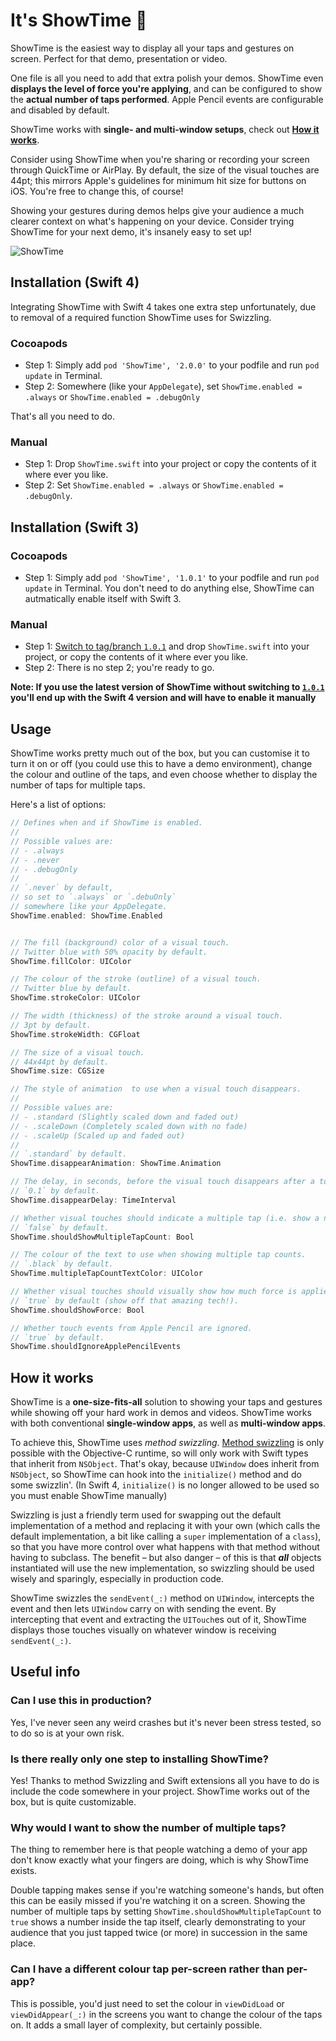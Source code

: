 # It's ShowTime 🎥

ShowTime is the easiest way to display all your taps and gestures on screen. Perfect for that demo, presentation or video.

One file is all you need to add that extra polish your demos. ShowTime even **displays the level of force you're applying**, and can be configured to show the **actual number of taps performed**. Apple Pencil events are configurable and disabled by default.

ShowTime works with **single- and multi-window setups**, check out **[How it works](#how-it-works)**.

Consider using ShowTime when you're sharing or recording your screen through QuickTime or AirPlay. By default, the size of the visual touches are 44pt; this mirrors Apple's guidelines for minimum hit size for buttons on iOS. You're free to change this, of course!

Showing your gestures during demos helps give your audience a much clearer context on what's happening on your device. Consider trying ShowTime for your next demo, it's insanely easy to set up!

![ShowTime](http://kanecheshire.com/images/github/showtime-demo-4.gif)

## Installation (Swift 4)

Integrating ShowTime with Swift 4 takes one extra step unfortunately, due to removal of a required function ShowTime uses for Swizzling.

### Cocoapods

- Step 1: Simply add `pod 'ShowTime', '2.0.0'` to your podfile and run `pod update` in Terminal.
- Step 2: Somewhere (like your `AppDelegate`), set `ShowTime.enabled = .always` or `ShowTime.enabled = .debugOnly`

That's all you need to do.

### Manual

- Step 1: Drop `ShowTime.swift` into your project or copy the contents of it where ever you like.
- Step 2: Set `ShowTime.enabled = .always` or `ShowTime.enabled = .debugOnly`.

## Installation (Swift 3)

### Cocoapods

- Step 1: Simply add `pod 'ShowTime', '1.0.1'` to your podfile and run `pod update` in Terminal. You don't need to do anything else, ShowTime can autmatically enable itself with Swift 3.


### Manual

- Step 1: [Switch to tag/branch `1.0.1`](https://github.com/KaneCheshire/ShowTime/tree/1.0.1) and drop `ShowTime.swift` into your project, or copy the contents of it where ever you like.
- Step 2: There is no step 2; you're ready to go.

**Note: If you use the latest version of ShowTime without switching to [`1.0.1`](https://github.com/KaneCheshire/ShowTime/tree/1.0.1) you'll end up with the Swift 4 version and will have to enable it manually**

## Usage

ShowTime works pretty much out of the box, but you can customise it to turn it on or off (you could use this to have a demo environment), change the colour and outline of the taps, and even choose whether to display the number of taps for multiple taps.

Here's a list of options:

```swift
// Defines when and if ShowTime is enabled.
//
// Possible values are:
// - .always
// - .never
// - .debugOnly
//
// `.never` by default,
// so set to `.always` or `.debuOnly`
// somewhere like your AppDelegate.
ShowTime.enabled: ShowTime.Enabled


// The fill (background) color of a visual touch.
// Twitter blue with 50% opacity by default.
ShowTime.fillColor: UIColor

// The colour of the stroke (outline) of a visual touch.
// Twitter blue by default.
ShowTime.strokeColor: UIColor

// The width (thickness) of the stroke around a visual touch.
// 3pt by default.
ShowTime.strokeWidth: CGFloat

// The size of a visual touch.
// 44x44pt by default.
ShowTime.size: CGSize

// The style of animation  to use when a visual touch disappears.
//
// Possible values are:
// - .standard (Slightly scaled down and faded out)
// - .scaleDown (Completely scaled down with no fade)
// - .scaleUp (Scaled up and faded out)
//
// `.standard` by default.
ShowTime.disappearAnimation: ShowTime.Animation

// The delay, in seconds, before the visual touch disappears after a touch ends.
// `0.1` by default.
ShowTime.disappearDelay: TimeInterval

// Whether visual touches should indicate a multiple tap (i.e. show a number 2 for a double tap).
// `false` by default.
ShowTime.shouldShowMultipleTapCount: Bool

// The colour of the text to use when showing multiple tap counts.
// `.black` by default.
ShowTime.multipleTapCountTextColor: UIColor

// Whether visual touches should visually show how much force is applied.
// `true` by default (show off that amazing tech!).
ShowTime.shouldShowForce: Bool

// Whether touch events from Apple Pencil are ignored.
// `true` by default.
ShowTime.shouldIgnoreApplePencilEvents

```

## <a name='how-it-works'></a>How it works

ShowTime is a **one-size-fits-all** solution to showing your taps and gestures while showing off your hard work in demos and videos. ShowTime works with both conventional **single-window apps**, as well as **multi-window apps**.

To achieve this, ShowTime uses _method swizzling_. [Method swizzling](http://nshipster.com/swift-objc-runtime/) is only possible with the Objective-C runtime, so will only work with Swift types that inherit from `NSObject`. That's okay, because `UIWindow` does inherit from `NSObject`, so ShowTime can hook into the `initialize()` method and do some swizzlin'. (In Swift 4, `initialize()` is no longer allowed to be used so you must enable ShowTime manually)

Swizzling is just a friendly term used for swapping out the default implementation of a method and replacing it with your own (which calls the default implementation, a bit like calling a `super` implementation of a `class`), so that you have more control over what happens with that method without having to subclass. The benefit – but also danger – of this is that **_all_** objects instantiated will use the new implementation, so swizzling should be used wisely and sparingly, especially in production code.

ShowTime swizzles the `sendEvent(_:)` method on `UIWindow`, intercepts the event and then lets `UIWindow` carry on with sending the event. By intercepting that event and extracting the `UITouch`es out of it, ShowTime displays those touches visually on whatever window is receiving `sendEvent(_:)`.

## Useful info

### Can I use this in production?
Yes, I've never seen any weird crashes but it's never been stress tested, so to do so is at your own risk.

### Is there really only one step to installing ShowTime?
Yes! Thanks to method Swizzling and Swift extensions all you have to do is include the code somewhere in your project. ShowTime works out of the box, but is quite customizable.

### Why would I want to show the number of multiple taps?
The thing to remember here is that people watching a demo of your app don't know exactly what your fingers are doing, which is why ShowTime exists.

Double tapping makes sense if you're watching someone's hands, but often this can be easily missed if you're watching it on a screen. Showing the number of multiple taps by setting `ShowTime.shouldShowMultipleTapCount` to `true` shows a number inside the tap itself, clearly demonstrating to your audience that you just tapped twice (or more) in succession in the same place.


### Can I have a different colour tap per-screen rather than per-app?
This is possible, you'd just need to set the colour in `viewDidLoad` or `viewDidAppear(_:)` in the screens you want to change the colour of the taps on. It adds a small layer of complexity, but certainly possible.
